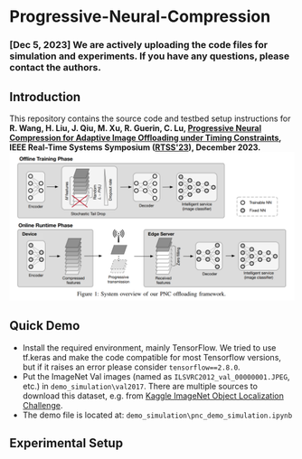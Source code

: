 # Progressive-Neural-Compression

### [Dec 5, 2023] We are actively uploading the code files for simulation and experiments. If you have any questions, please contact the authors.

## Introduction

This repository contains the source code and testbed setup instructions for **R. Wang, H. Liu, J. Qiu, M. Xu, R. Guerin, C. Lu, [Progressive Neural Compression for Adaptive Image Offloading under Timing Constraints](https://arxiv.org/pdf/2310.05306.pdf), IEEE Real-Time Systems Symposium ([RTSS'23](https://2023.rtss.org/)), December 2023.**
![pnc_overview](assets\pnc_overview.png?raw=true)

## Quick Demo
* Install the required environment, mainly TensorFlow. We tried to use tf.keras and make the code compatible for most Tensorflow versions, but if it raises an error please consider `tensorflow==2.8.0`.
* Put the ImageNet Val images (named as `ILSVRC2012_val_00000001.JPEG`, etc.) in `demo_simulation\val2017`. There are multiple sources to download this dataset, e.g. from [Kaggle ImageNet Object Localization Challenge](https://www.kaggle.com/competitions/imagenet-object-localization-challenge/data).
* The demo file is located at: `demo_simulation\pnc_demo_simulation.ipynb`

## Experimental Setup
